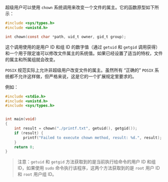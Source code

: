 超级用户可以使用 `chown` 系统调用来改变一个文件的属主。它的函数原型如下所示：

```c
#include <sys/types.h>
#include <unistd.h>

int chown(const char *path, uid_t owner, gid_t group);
```

这个调用使用的是用户 ID 和组 ID 的数字值（通过 `getuid` 和 `getgid` 调用获得）和一个用于限定谁可以修改文件属主的系统值。如果已经设置了适当的特权，文件的属主和所属组就会改变。

`POSIX` 规范实际上允许非超级用户改变文件的属主。虽然所有 “正确的” `POSIX` 系统都不允许这样做，但严格来说，这是它的一个扩展规定里要求的。

例如：

```c
#include <stdio.h>
#include <unistd.h>
#include <sys/types.h>


int main(void)
{
	int result = chown("./printf.txt", getuid(), getgid());
	if (result) {
	    printf("Failed to execute chown method, result: %d.", result);
	}
	return 0;
}
```

> 注意：`getuid` 和 `getgid` 方法获取到的是当前执行给命令的用户 ID 和组 ID，如果使用 `sudo` 命令执行该程序，这两个方法获取到的是 `root` 用户 ID 和 `root` 用户组 ID。
